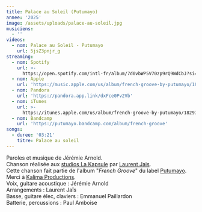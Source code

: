 ```yaml
---
title: Palace au Soleil (Putumayo)
annee: '2025'
image: /assets/uploads/palace-au-soleil.jpg
musiciens:
  - ''
videos:
  - nom: Palace au Soleil - Putumayo
    url: 5jsZ3pnjr_g
streaming:
  - nom: Spotify
    url: >-
      https://open.spotify.com/intl-fr/album/7d0vbWP5V70zp9rQ9WdCbJ?si=xF1LeJtuQ_27hVrRCMhG2g&nd=1&dlsi=e16cf415e0c74705
  - nom: Apple
    url: 'https://music.apple.com/us/album/french-groove-by-putumayo/1829783915'
  - nom: Pandora
    url: 'https://pandora.app.link/dxFce0Pv2Vb'
  - nom: iTunes
    url: >-
      https://itunes.apple.com/us/album/french-groove-by-putumayo/1829783915?ls=1&app=itunes
  - nom: Bandcamp
    url: 'https://putumayo.bandcamp.com/album/french-groove'
songs:
  - duree: '03:21'
    titre: Palace au soleil
---
```

Paroles et musique de Jérémie Arnold.\
Chanson réalisée aux [studios La Kapsule](https://www.lakapsule.com/) par [Laurent Jais](https://www.laurentjais.com/). \
Cette chanson fait partie de l'album "_French Groove_" du label [Putumayo](https://www.putumayo.com/french-groove).\
Merci à [Kalima Productions](https://kalimaproductions.org/).\
Voix, guitare acoustique : Jérémie Arnold \
Arrangements : Laurent Jaïs \
Basse, guitare élec, claviers : Emmanuel Paillardon\
Batterie, percussions : Paul Amboise
